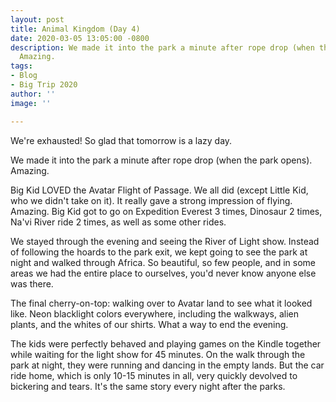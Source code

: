 ```yaml
---
layout: post
title: Animal Kingdom (Day 4)
date: 2020-03-05 13:05:00 -0800
description: We made it into the park a minute after rope drop (when the park opens).
  Amazing.
tags:
- Blog
- Big Trip 2020
author: ''
image: ''

---
```

We're exhausted! So glad that tomorrow is a lazy day.

We made it into the park a minute after rope drop (when the park opens). Amazing.

Big Kid LOVED the Avatar Flight of Passage. We all did (except Little Kid, who we didn't take on it). It really gave a strong impression of flying. Amazing. Big Kid got to go on Expedition Everest 3 times, Dinosaur 2 times, Na'vi River ride 2 times, as well as some other rides.

We stayed through the evening and seeing the River of Light show. Instead of following the hoards to the park exit, we kept going to see the park at night and walked through Africa. So beautiful, so few people, and in some areas we had the entire place to ourselves, you'd never know anyone else was there.

The final cherry-on-top: walking over to Avatar land to see what it looked like. Neon blacklight colors everywhere, including the walkways, alien plants, and the whites of our shirts. What a way to end the evening.

The kids were perfectly behaved and playing games on the Kindle together while waiting for the light show for 45 minutes. On the walk through the park at night, they were running and dancing in the empty lands. But the car ride home, which is only 10-15 minutes in all, very quickly devolved to bickering and tears. It's the same story every night after the parks.